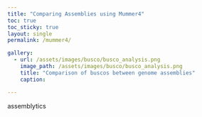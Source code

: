 ```yaml
---
title: "Comparing Assemblies using Mummer4"
toc: true
toc_sticky: true
layout: single
permalink: /mummer4/

gallery:
  - url: /assets/images/busco/busco_analysis.png
    image_path: /assets/images/busco/busco_analysis.png
    title: "Comparison of buscos between genome assemblies"
    caption: 

---
```



assemblytics